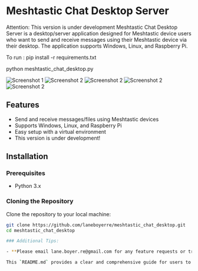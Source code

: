 # Meshtastic Chat Desktop Server

Attention: This version is under development
Meshtastic Chat Desktop Server is a desktop/server application designed for Meshtastic device users who want to send and receive messages using their Meshtastic device via their desktop. The application supports Windows, Linux, and Raspberry Pi.

To run :
pip install -r requirements.txt

python meshtastic_chat_desktop.py

![Screenshot 1](ScreenShots/MainScreen1.JPG)
![Screenshot 2](ScreenShots/MainScreen2.JPG)
![Screenshot 2](ScreenShots/MainScreen3.JPG)
![Screenshot 2](ScreenShots/FlaskInterface.JPG)
![Screenshot 2](ScreenShots/NewFlaskWeb.JPG)

## Features

- Send and receive messages/files using Meshtastic devices
- Supports Windows, Linux, and Raspberry Pi
- Easy setup with a virtual environment
- This version is under development!

## Installation

### Prerequisites

- Python 3.x

### Cloning the Repository

Clone the repository to your local machine:

```sh
git clone https://github.com/laneboyerre/meshtastic_chat_desktop.git
cd meshtastic_chat_desktop

### Additional Tips:

- **Please email lane.boyer.re@gmail.com for any feature requests or trouble shooting.

This `README.md` provides a clear and comprehensive guide for users to understand, install, and use your application. If you have any specific sections or additional information you'd like to include, let me know!
